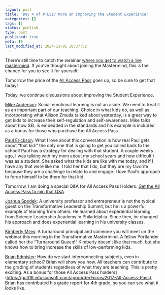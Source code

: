 ```yaml
---
layout: post
title: 'Day 4 of #TLS17 More on Improving the Student Experience'
categories: []
tags: []
status: publish
type: post
published: true
meta: {}
last_modified_at: 2024-11-01 18:37:52
---
```


There’s still time to catch the webinar 
[where you get to watch a live mastermind](https://zoom.us/webinar/register/f692e731e43d716834538d7d4481ef37). If you’ve thought about joining the Mastermind, this is the chance for you to see it for yourself.

Tomorrow the price of the 
[All Access Pass](https://gc319.infusionsoft.com/app/orderForms/2017-All-Access-Pass) goes up, so be sure to get that today!

Today, we continue discussions about improving the Student Experience.

[Mike Anderson](http://transformativeleadershipsummit.com/team/mike-anderson/): Social emotional learning is not an aside. We need to treat it as an important part of our teaching. Choice in what kids do, as well as incorporating what Allison Zmuda talked about yesterday, is a great way to get kids to increase their self-regulation and self-awareness. Mike talks about how SEL is embedded in the standards and his example is included as a bonus for those who purchase the All Access Pass.

[Paul Erickson](http://transformativeleadershipsummit.com/team/paul-erickson): What I love about this conversation is how real Paul gets about “that kid:” the only one that is going to get you called back to the school! Paul has a strategy for dealing with that student. A couple weeks ago, I was talking with my mom about my school years and how difficult I was as a student. She asked what the kids are like with me today, and if I have any that were like me. I told her that I do, but they are my favorite because they are a challenge to relate to and engage. I love Paul’s approach to force himself to be there for that kid.

Tomorrow, I am doing a special Q&A for All Access Pass Holders. 
[Get the All Access Pass to join that Q&A](https://gc319.infusionsoft.com/app/orderForms/2017-All-Access-Pass).

[Joshua Spodek](http://transformativeleadershipsummit.com/team/joshua-spodek): A university professor and entrepreneur is not the typical guest on the Transformative Leadership Summit, but he is a powerful example of learning from others. He learned about experiential learning from Science Leadership Academy in Philadelphia. Since then, he changed his approach and does experiential learning in his university classes.

[Kimberly Miles](http://transformativeleadershipsummit.com/team/kimberly-miles): A turnaround principal and someone you will meet on the webinar this morning in the Transformative Mastermind. A fellow Portlander called her the “Turnaround Queen!” Kimberly doesn’t like that much, but she knows how to bring increase the skills of low-performing kids.

[Brian Edmister](http://transformativeleadershipsummit.com/team/mike-anderson/): How do we start interconnecting subjects, even in elementary school? Brian will show you how. All teachers can contribute to the grading of students regardless of what they are teaching. This is pretty exciting. As a bonus for those All Access Pass holders](https://gc319.infusionsoft.com/app/orderForms/2017-All-Access-Pass), Brian has contributed his grade report for 4th grade, so you can see what it looks like.

